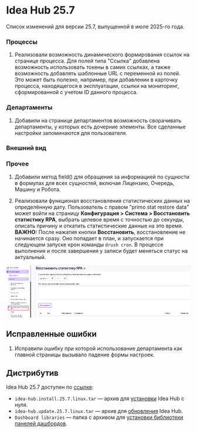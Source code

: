 # Idea Hub 25.7

Список изменений для версии 25.7, выпущенной в июле 2025-го года.

### Процессы

1. Реализовали возможность динамического формирования ссылок на странице процесса. 
Для полей типа "Ссылка" добавлена возможность использовать токены в самих ссылках, а также возможность добавлять шаблонные URL с переменной из полей.
Это может быть полезно, например, при добавлении в карточку процесса, находящегося в эксплуатации, ссылки на мониторинг, сформированной с учетом ID данного процксса. 


### Департаменты

1. Добавили на странице департаментов возможность сворачивать департаменты, у которых есть дочерние элементы. 
Все сделанные настройки запоминаются для пользователя. 

 

### Внешний вид 




### Прочее

1. Добавили метод field() для обращения за информацией по сущности в формулах для всех сущностей, включая Лицензию, Очередь, Машину и Робота. 

1. Реализовали функционал восстановления статистических данных на определённую дату. 
Пользователь с правом "primo stat restore data" может войти на страницу **Конфигурация > Система > Восстановить статистику RPA**, выбрать целевое время с точностью до секунды, описать причину и откатить статистические данные на это время.  
**ВАЖНО:** После нажатия кнопки **Восстановить**, восстановление не начинается сразу. Оно попадает в план, и запускается при следующем запуске крон команды `drush cron`. 
В процессе выполнения и после завершения у записи будет меняться статус на актуальный.

![alt](../resources/idea-hub/relnote-1257-statistics-restore.png)


## Исправленные ошибки

1. Исправили ошибку при которой использование департамента как главной страницы вызывало падение формы настроек.






## Дистрибутив

Idea Hub 25.7 доступен по [ссылке](https://disk.primo-rpa.ru/index.php/s/t9BHBjR6PP06Yax?path=%2FRelease%2FIdeaHub):

- `idea-hub.install.25.7.linux.tar` — архив для [установки](/idea-hub/installation/linux) Idea Hub с нуля.
- `idea-hub.update.25.7.linux.tar` — архив для [обновления](/idea-hub/installation/update) Idea Hub.
- `Dashboard libraries` — папка с архивом для [установки библиотеки панелей дашбордов](/idea-hub/installation/linux/panel-library).
